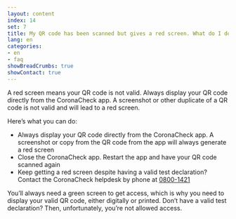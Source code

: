 ```yaml
---
layout: content
index: 14
set: 7
title: My QR code has been scanned but gives a red screen. What do I do?
lang: en
categories:
- en
- faq
showBreadCrumbs: true
showContact: true
---
```

A red screen means your QR code is not valid. Always display your QR code directly from the CoronaCheck app. A screenshot or other duplicate of a QR code is not valid and will lead to a red screen.

Here’s what you can do:

- Always display your QR code directly from the CoronaCheck app. A screenshot or copy from the QR code from the app will always generate a red screen
- Close the CoronaCheck app. Restart the app and have your QR code scanned again
- Keep getting a red screen despite having a valid test declaration? Contact the CoronaCheck helpdesk by phone at <a href="tel:0800-1421">0800-1421</a>

You’ll always need a green screen to get access, which is why you need to display your valid QR code, either digitally or printed. Don’t have a valid test declaration? Then, unfortunately, you’re not allowed access. 
